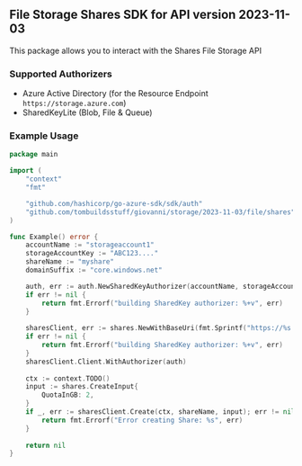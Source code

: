 ## File Storage Shares SDK for API version 2023-11-03

This package allows you to interact with the Shares File Storage API

### Supported Authorizers

* Azure Active Directory (for the Resource Endpoint `https://storage.azure.com`)
* SharedKeyLite (Blob, File & Queue)

### Example Usage

```go
package main

import (
	"context"
	"fmt"

	"github.com/hashicorp/go-azure-sdk/sdk/auth"
	"github.com/tombuildsstuff/giovanni/storage/2023-11-03/file/shares"
)

func Example() error {
	accountName := "storageaccount1"
    storageAccountKey := "ABC123...."
    shareName := "myshare"
	domainSuffix := "core.windows.net"

	auth, err := auth.NewSharedKeyAuthorizer(accountName, storageAccountKey, auth.SharedKey)
	if err != nil {
		return fmt.Errorf("building SharedKey authorizer: %+v", err)
	}
	
    sharesClient, err := shares.NewWithBaseUri(fmt.Sprintf("https://%s.file.%s", accountName, domainSuffix))
	if err != nil {
		return fmt.Errorf("building SharedKey authorizer: %+v", err)
	}
    sharesClient.Client.WithAuthorizer(auth)
    
    ctx := context.TODO()
    input := shares.CreateInput{
    	QuotaInGB: 2,
    }
    if _, err := sharesClient.Create(ctx, shareName, input); err != nil {
        return fmt.Errorf("Error creating Share: %s", err)
    }
    
    return nil 
}
```